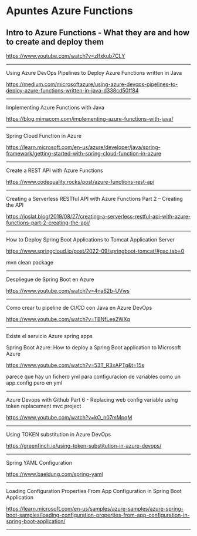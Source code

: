 # Apuntes Azure Functions

## Intro to Azure Functions - What they are and how to create and deploy them

https://www.youtube.com/watch?v=zIfxkub7CLY

___

Using Azure DevOps Pipelines to Deploy Azure Functions written in Java


https://medium.com/microsoftazure/using-azure-devops-pipelines-to-deploy-azure-functions-written-in-java-d338cd50ff84

___

Implementing Azure Functions with Java

https://blog.mimacom.com/implementing-azure-functions-with-java/
___

Spring Cloud Function in Azure

https://learn.microsoft.com/en-us/azure/developer/java/spring-framework/getting-started-with-spring-cloud-function-in-azure


___

Create a REST API with Azure Functions

https://www.codequality.rocks/post/azure-functions-rest-api


___

Creating a Serverless RESTful API with Azure Functions Part 2 – Creating the API

https://joslat.blog/2019/08/27/creating-a-serverless-restful-api-with-azure-functions-part-2-creating-the-api/

___

How to Deploy Spring Boot Applications to Tomcat Application Server

https://www.springcloud.io/post/2022-09/springboot-tomcat/#gsc.tab=0

mvn clean package

___

Despliegue de Spring Boot en Azure

https://www.youtube.com/watch?v=4na62b-UVws

___
Como crear tu pipeline de CI/CD con Java en Azure DevOps

https://www.youtube.com/watch?v=TBNfLee2WXg

___
Existe el servicio Azure spring apps

Spring Boot Azure: How to deploy a Spring Boot application to Microsoft Azure

https://www.youtube.com/watch?v=53T_R3xAPTg&t=15s

parece que hay un fichero yml para configuracion de variables como un app.config pero en yml

___
Azure Devops with Github Part 6 - Replacing web config variable using token replacement mvc project

https://www.youtube.com/watch?v=kO_n07mMpqM


___

Using TOKEN substitution in Azure DevOps

https://greenfinch.ie/using-token-substitution-in-azure-devops/


___
Spring YAML Configuration

https://www.baeldung.com/spring-yaml





___

Loading Configuration Properties From App Configuration in Spring Boot Application

https://learn.microsoft.com/en-us/samples/azure-samples/azure-spring-boot-samples/loading-configuration-properties-from-app-configuration-in-spring-boot-application/





___

